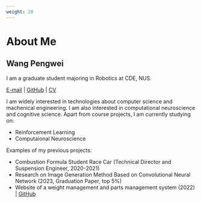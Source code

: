 ```yaml
---
weight: 20
---
```

# About Me
## Wang Pengwei
I am a graduate student majoring in Robotics at CDE, NUS.

[E-mail](mailto:wang_pengwei@u.nus.edu) | [GitHub](https://github.com/penway/) | [CV](https://penway.cn/uploads/CV_WangPengwei.pdf)

I am widely interested in technologies about computer science and machenical engineering. I am also interested in computational neuroscience and cognitive science.
Apart from course projects, I am currently studying on:
- Reinforcement Learning
- Computaional Neuroscience

Examples of my previous projects:
- Combustion Formula Student Race Car (Technical Director and Suspension Engineer, 2020-2021)
- Research on Image Generation Method Based on Convolutional Neural Network (2023, Graduation Paper, top 5%)
- Website of a weight management and parts management system (2022) | 
  [GitHub](https://github.com/penway/WDC)
